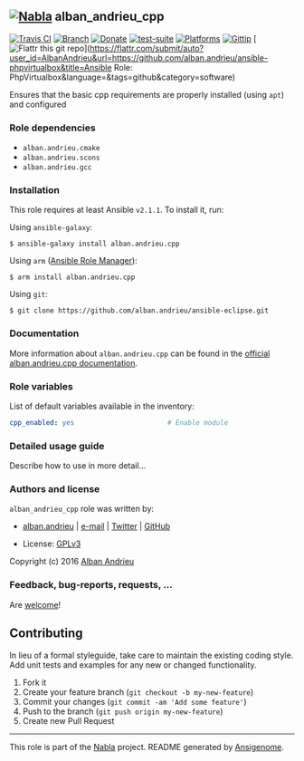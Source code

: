 ## [![Nabla](https://debops.org/images/debops-small.png)](https://github.com/AlbanAndrieu) alban_andrieu_cpp

<!-- This file was generated by Ansigenome. Do not edit this file directly but
     instead have a look at the files in the ./meta/ directory. -->

[![Travis CI](https://img.shields.io/travis/AlbanAndrieu/ansible-cpp.svg?style=flat)](https://travis-ci.org/AlbanAndrieu/ansible-cpp)
[![Branch](http://img.shields.io/github/tag/AlbanAndrieu/ansible-cpp.svg?style=flat-square)](https://github.com/AlbanAndrieu/ansible-cpp/tree/master)
[![Donate](https://img.shields.io/gratipay/AlbanAndrieu.svg?style=flat)](https://www.gratipay.com/AlbanAndrieu)
[![test-suite](https://img.shields.io/badge/test--suite-ansible--alban__andrieu__cpp-blue.svg?style=flat)](https://github.com/AlbanAndrieu/test-suite/tree/master/ansible-alban_andrieu_cpp/)
[![Platforms](http://img.shields.io/badge/platforms-el%20/%20ubuntu-lightgrey.svg?style=flat)](#)
[![Gittip](http://img.shields.io/gittip/alban.andrieu.svg)](https://www.gittip.com/alban.andrieu/)
[![Flattr this git repo](http://api.flattr.com/button/flattr-badge-large.png)](https://flattr.com/submit/auto?user_id=AlbanAndrieu&url=https://github.com/alban.andrieu/ansible-phpvirtualbox&title=Ansible Role: PhpVirtualbox&language=&tags=github&category=software)

Ensures that the basic cpp requirements are properly installed (using `apt`) and configured


### Role dependencies

- `alban.andrieu.cmake`
- `alban.andrieu.scons`
- `alban.andrieu.gcc`
### Installation

This role requires at least Ansible `v2.1.1`. To install it, run:

Using `ansible-galaxy`:
```shell
$ ansible-galaxy install alban.andrieu.cpp
```

Using `arm` ([Ansible Role Manager](https://github.com/mirskytech/ansible-role-manager/)):
```shell
$ arm install alban.andrieu.cpp
```

Using `git`:
```shell
$ git clone https://github.com/alban.andrieu/ansible-eclipse.git
```

### Documentation

More information about `alban.andrieu.cpp` can be found in the
[official alban.andrieu.cpp documentation](https://docs.debops.org/en/latest/ansible/roles/ansible-cpp/docs/).


### Role variables

List of default variables available in the inventory:

```YAML
cpp_enabled: yes                       # Enable module
```


### Detailed usage guide

Describe how to use in more detail...


### Authors and license

`alban_andrieu_cpp` role was written by:

- [alban.andrieu](fr.linkedin.com/in/nabla/) | [e-mail](mailto:alban.andrieu@free.fr) | [Twitter](https://twitter.com/AlbanAndrieu) | [GitHub](https://github.com/AlbanAndrieu)

- License: [GPLv3](https://tldrlegal.com/license/gnu-general-public-license-v3-%28gpl-3%29)

Copyright (c) 2016 [Alban Andrieu](https://alban-andrieu.com/)

### Feedback, bug-reports, requests, ...

Are [welcome](https://github.com/AlbanAndrieu/ansible-cpp/issues)!

## Contributing
In lieu of a formal styleguide, take care to maintain the existing coding style. Add unit tests and examples for any new or changed functionality.

1. Fork it
2. Create your feature branch (`git checkout -b my-new-feature`)
3. Commit your changes (`git commit -am 'Add some feature'`)
4. Push to the branch (`git push origin my-new-feature`)
5. Create new Pull Request

***

This role is part of the [Nabla](https://github.com/AlbanAndrieu) project.
README generated by [Ansigenome](https://github.com/nickjj/ansigenome/).
